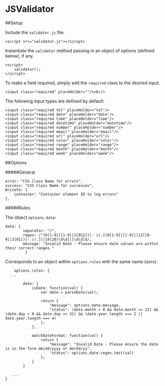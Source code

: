 JSValidator
===========

##Setup

Include the `validator.js` file:

	<script src="validator.js"></script>

Instantiate the `validator` method passing in an object of options (defined below), if any.

	<script>
		validator();
	</script>

To make a field required, simply add the `required` class to the desired input.

	<input class="required" placeHolder=""/><br/>

The following input types are defined by default:

	<input class="required tel" placeHolder="tel"/>
	<input class="required date" placeHolder="date"/>
	<input class="required time" placeHolder="time"/>
	<input class="required datetime" placeHolder="datetime"/>
	<input class="required number" placeHolder="number"/>
	<input class="required email" placeHolder="email"/>
	<input class="required url" placeHolder="url"/>
	<input class="required color" placeHolder="color"/>
	<input class="required range" placeHolder="range"/>
	<input class="required month" placeHolder="month"/>
	<input class="required week" placeHolder="week"/>

##Options

#####General

	error: "CSS Class Name for errors",
	success: "CSS Class Name for successes",
	WriteTo: {
		container: "Container element ID to log errors"
	},

#####Rules

The object `options.date`:

  	date: {
            separator: "/",
            regex: /^(0[1-9]|[1-9]|1[012])[- //.](0[1-9]|[1-9]|[12][0-9]|3[01])[- //.][(19|20)\d\d]|[\d\d]$/,
            message: "Invalid Date - Please ensure date values are within their correct ranges."
   			 }

Corresponds to an object within `options.rules` with the same name (`date`):

		options.rules: {
      ...

 			date: {
                isDate: function(val) {
                    var date = parseDate(val);

                    return {
                        "message": options.date.message,
                        "status": (date.month > 0 && date.month <= 12) && (date.day > 0 && date.day <= 31) && (date.year.length === 2 || date.year.length === 4)
                    };
                },

                matchDateFormat: function(val) {
                    return {
                        "message": "Invalid Date - Please ensure the date is in the form mm/dd/yyyy or mm/dd/yy",
                        "status": options.date.regex.test(val)
                    };
                }
            }

       ...
    }
